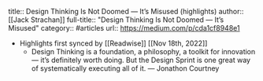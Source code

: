 title:: Design Thinking Is Not Doomed — It’s Misused (highlights)
author:: [[Jack Strachan]]
full-title:: "Design Thinking Is Not Doomed — It’s Misused"
category:: #articles
url:: https://medium.com/p/cda1cf8948e1

- Highlights first synced by [[Readwise]] [[Nov 18th, 2022]]
	- Design Thinking is a foundation, a philosophy, a toolkit for innovation — it’s definitely worth doing. But the Design Sprint is one great way of systematically executing all of it. — Jonathon Courtney